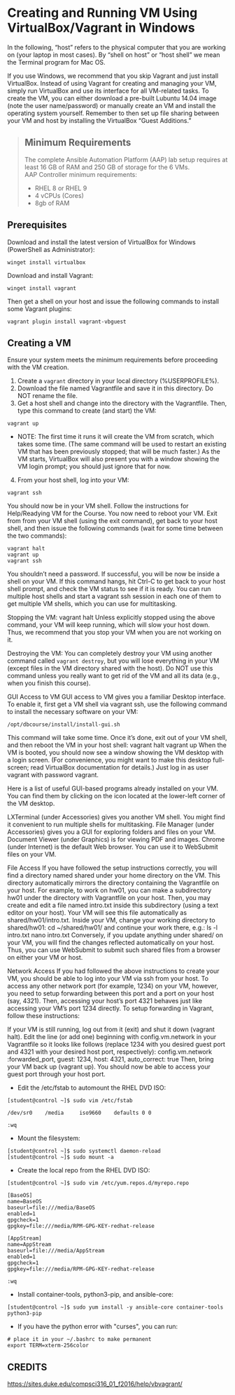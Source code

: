 # Creating and Running VM Using VirtualBox/Vagrant in Windows
In the following, “host” refers to the physical computer that you are working on (your laptop in most cases). By “shell on host” or “host shell” we mean the Terminal program for Mac OS.

If you use Windows, we recommend that you skip Vagrant and just install VirtualBox. Instead of using Vagrant for creating and managing your VM, simply run VirtualBox and use its interface for all VM-related tasks. To create the VM, you can either download a pre-built Lubuntu 14.04 image (note the user name/password) or manually create an VM and install the operating system yourself. Remember to then set up file sharing between your VM and host by installing the VirtualBox “Guest Additions.”

> ## Minimum Requirements
> The complete Ansible Automation Platform (AAP) lab setup requires at least 16 GB of RAM and 250 GB of storage for the 6 VMs.
> <br>
> AAP Controller minimum requirements:
> - RHEL 8 or RHEL 9
> - 4 vCPUs (Cores)
> - 8gb of RAM

## Prerequisites
Download and install the latest version of VirtualBox for Windows (PowerShell as Administrator):
```
winget install virtualbox
```
Download and install Vagrant:
```
winget install vagrant
```
Then get a shell on your host and issue the following commands to install some Vagrant plugins:
```
vagrant plugin install vagrant-vbguest
```

## Creating a VM
Ensure your system meets the minimum requirements before proceeding with the VM creation.

1) Create a ```vagrant``` directory in your local directory (%USERPROFILE%).
2) Download the file named Vagrantfile and save it in this directory. Do NOT rename the file.
3) Get a host shell and change into the directory with the Vagrantfile. Then, type this command to create (and start) the VM:
```
vagrant up
```

* NOTE: The first time it runs it will create the VM from scratch, which takes some time. (The same command will be used to restart an existing VM that has been previously stopped; that will be much faster.) As the VM starts, VirtualBox will also present you with a window showing the VM login prompt; you should just ignore that for now.

4) From your host shell, log into your VM:
```
vagrant ssh
```

You should now be in your VM shell. Follow the instructions for Help/Readying VM for the Course.
You now need to reboot your VM. Exit from from your VM shell (using the exit command), get back to your host shell, and then issue the following commands (wait for some time between the two commands):

```
vagrant halt
vagrant up
vagrant ssh
```

You shouldn’t need a password. If successful, you will be now be inside a shell on your VM. If this command hangs, hit Ctrl-C to get back to your host shell prompt, and check the VM status to see if it is ready. You can run multiple host shells and start a vagrant ssh session in each one of them to get multiple VM shells, which you can use for multitasking.

Stopping the VM:
vagrant halt
Unless explicitly stopped using the above command, your VM will keep running, which will slow your host down. Thus, we recommend that you stop your VM when you are not working on it.

Destroying the VM:
You can completely destroy your VM using another command called ```vagrant destroy```, but you will lose everything in your VM (except files in the VM directory shared with the host). Do NOT use this command unless you really want to get rid of the VM and all its data (e.g., when you finish this course).

GUI Access to VM
GUI access to VM gives you a familiar Desktop interface. To enable it, first get a VM shell via vagrant ssh, use the following command to install the necessary software on your VM:
```
/opt/dbcourse/install/install-gui.sh
```

This command will take some time. Once it’s done, exit out of your VM shell, and then reboot the VM in your host shell:
vagrant halt
vagrant up
When the VM is booted, you should now see a window showing the VM desktop with a login screen. (For convenience, you might want to make this desktop full-screen; read VirtualBox documentation for details.) Just log in as user vagrant with password vagrant.

Here is a list of useful GUI-based programs already installed on your VM. You can find them by clicking on the icon located at the lower-left corner of the VM desktop.

LXTerminal (under Accessories) gives you another VM shell. You might find it convenient to run multiple shells for multitasking.
File Manager (under Accessories) gives you a GUI for exploring folders and files on your VM.
Document Viewer (under Graphics) is for viewing PDF and images.
Chrome (under Internet) is the default Web browser. You can use it to WebSubmit files on your VM.

File Access
If you have followed the setup instructions correctly, you will find a directory named shared under your home directory on the VM. This directory automatically mirrors the directory containing the Vagrantfile on your host. For example, to work on hw01, you can make a subdirectory hw01 under the directory with Vagrantfile on your host. Then, you may create and edit a file named intro.txt inside this subdirectory (using a text editor on your host). Your VM will see this file automatically as shared/hw01/intro.txt. Inside your VM, change your working directory to shared/hw01:
cd ~/shared/hw01/
and continue your work there, e.g.:
ls -l intro.txt
nano intro.txt
Conversely, if you update anything under shared/ on your VM, you will find the changes reflected automatically on your host. Thus, you can use WebSubmit to submit such shared files from a browser on either your VM or host.

Network Access
If you had followed the above instructions to create your VM, you should be able to log into your VM via ssh from your host. To access any other network port (for example, 1234) on your VM, however, you need to setup forwarding between this port and a port on your host (say, 4321). Then, accessing your host’s port 4321 behaves just like accessing your VM’s port 1234 directly. To setup forwarding in Vagrant, follow these instructions:

If your VM is still running, log out from it (exit) and shut it down (vagrant halt).
Edit the line (or add one) beginning with config.vm.network in your Vagrantfile so it looks like follows (replace 1234 with you desired guest port and 4321 with your desired host port, respectively):
config.vm.network :forwarded_port, guest: 1234, host: 4321, auto_correct: true
Then, bring your VM back up (vagrant up). You should now be able to access your guest port through your host port.

* Edit the /etc/fstab to automount the RHEL DVD ISO:
```
[student@control ~]$ sudo vim /etc/fstab

/dev/sr0    /media     iso9660    defaults 0 0

:wq
```

* Mount the filesystem:
```
[student@control ~]$ sudo systemctl daemon-reload
[student@control ~]$ sudo mount -a
```

* Create the local repo from the RHEL DVD ISO:
```
[student@control ~]$ sudo vim /etc/yum.repos.d/myrepo.repo

[BaseOS]
name=BaseOS
baseurl=file:///media/BaseOS
enabled=1
gpgcheck=1
gpgkey=file:///media/RPM-GPG-KEY-redhat-release

[AppStream]
name=AppStream
baseurl=file:///media/AppStream
enabled=1
gpgcheck=1
gpgkey=file:///media/RPM-GPG-KEY-redhat-release

:wq
```

* Install container-tools, python3-pip, and ansible-core:
```
[student@control ~]$ sudo yum install -y ansible-core container-tools python3-pip
```

* If you have the python error with "curses", you can run:
```
# place it in your ~/.bashrc to make permanent
export TERM=xterm-256color
```

## CREDITS ##
https://sites.duke.edu/compsci316_01_f2016/help/vbvagrant/

